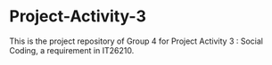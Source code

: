 # Project-Activity-3
This is the project repository of Group 4 for Project Activity 3 : Social Coding, a requirement in IT26210.
